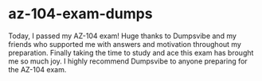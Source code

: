 # az-104-exam-dumps
Today, I passed my AZ-104 exam! Huge thanks to Dumpsvibe and my friends who supported me with answers and motivation throughout my preparation. Finally taking the time to study and ace this exam has brought me so much joy. I highly recommend Dumpsvibe to anyone preparing for the AZ-104 exam.
